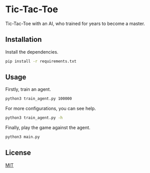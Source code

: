 # Tic-Tac-Toe

Tic-Tac-Toe with an AI, who trained for years to become a master.

## Installation

Install the dependencies.

```bash
pip install -r requirements.txt
```

## Usage

Firstly, train an agent.

```bash
python3 train_agent.py 100000
```

For more configurations, you can see help.

```bash
python3 train_agent.py -h
```

Finally, play the game against the agent.

```bash
python3 main.py
```

## License

[MIT](LICENSE.md)
